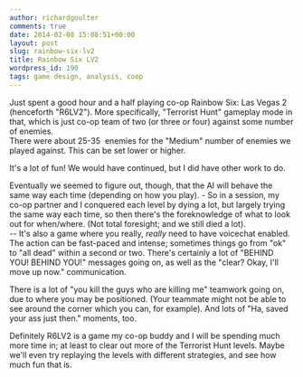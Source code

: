 ```yaml
---
author: richardgoulter
comments: true
date: 2014-02-08 15:08:51+00:00
layout: post
slug: rainbow-six-lv2
title: Rainbow Six LV2
wordpress_id: 190
tags: game design, analysis, coop
---
```


Just spent a good hour and a half playing co-op Rainbow Six: Las Vegas 2 (henceforth "R6LV2"). More specifically, "Terrorist Hunt" gameplay mode in that, which is just co-op team of two (or three or four) against some number of enemies.  
There were about 25-35  enemies for the "Medium" number of enemies we played against. This can be set lower or higher.

It's a lot of fun! We would have continued, but I did have other work to do.

Eventually we seemed to figure out, though, that the AI will behave the same way each time (depending on how you play). - So in a session, my co-op partner and I conquered each level by dying a lot, but largely trying the same way each time, so then there's the foreknowledge of what to look out for when/where. (Not total foresight; and we still died a lot).  
-- It's also a game where you really, _really_ need to have voicechat enabled. The action can be fast-paced and intense; sometimes things go from "ok" to "all dead" within a second or two. There's certainly a lot of "BEHIND YOU! BEHIND YOU!" messages going on, as well as the "clear? Okay, I'll move up now." communication.

There is a lot of "you kill the guys who are killing me" teamwork going on, due to where you may be positioned. (Your teammate might not be able to see around the corner which you can, for example). And lots of "Ha, saved your ass just then." moments, too.

Definitely R6LV2 is a game my co-op buddy and I will be spending much more time in; at least to clear out more of the Terrorist Hunt levels. Maybe we'll even try replaying the levels with different strategies, and see how much fun that is.
